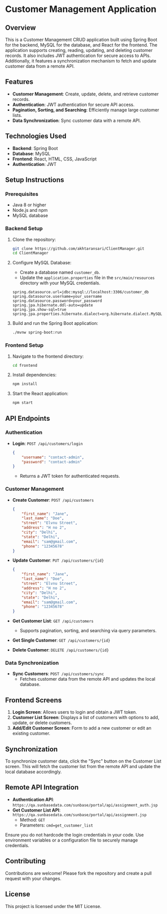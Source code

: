 # Customer Management Application

## Overview

This is a Customer Management CRUD application built using Spring Boot for the backend, MySQL for the database, and React for the frontend. The application supports creating, reading, updating, and deleting customer records. It also includes JWT authentication for secure access to APIs. Additionally, it features a synchronization mechanism to fetch and update customer data from a remote API.

## Features

- **Customer Management**: Create, update, delete, and retrieve customer records.
- **Authentication**: JWT authentication for secure API access.
- **Pagination, Sorting, and Searching**: Efficiently manage large customer lists.
- **Data Synchronization**: Sync customer data with a remote API.

## Technologies Used

- **Backend**: Spring Boot
- **Database**: MySQL
- **Frontend**: React, HTML, CSS, JavaScript
- **Authentication**: JWT

## Setup Instructions

### Prerequisites

- Java 8 or higher
- Node.js and npm
- MySQL database

### Backend Setup

1. Clone the repository:
    ```bash
    git clone https://github.com/akhtaransari/ClientManager.git
    cd ClientManager
    ```

2. Configure MySQL Database:
    - Create a database named `customer_db`.
    - Update the `application.properties` file in the `src/main/resources` directory with your MySQL credentials.

    ```properties
    spring.datasource.url=jdbc:mysql://localhost:3306/customer_db
    spring.datasource.username=your_username
    spring.datasource.password=your_password
    spring.jpa.hibernate.ddl-auto=update
    spring.jpa.show-sql=true
    spring.jpa.properties.hibernate.dialect=org.hibernate.dialect.MySQL5Dialect
    ```

3. Build and run the Spring Boot application:
    ```bash
    ./mvnw spring-boot:run
    ```

### Frontend Setup

1. Navigate to the frontend directory:
    ```bash
    cd frontend
    ```

2. Install dependencies:
    ```bash
    npm install
    ```

3. Start the React application:
    ```bash
    npm start
    ```

## API Endpoints

### Authentication

- **Login**: `POST /api/customers/login`
    ```json
    {
        "username": "contact-admin",
        "password": "contact-admin"
    }
    ```
    - Returns a JWT token for authenticated requests.

### Customer Management

- **Create Customer**: `POST /api/customers`
    ```json
    {
        "first_name": "Jane",
        "last_name": "Doe",
        "street": "Elvnu Street",
        "address": "H no 2",
        "city": "Delhi",
        "state": "Delhi",
        "email": "sam@gmail.com",
        "phone": "12345678"
    }
    ```

- **Update Customer**: `PUT /api/customers/{id}`
    ```json
    {
        "first_name": "Jane",
        "last_name": "Doe",
        "street": "Elvnu Street",
        "address": "H no 2",
        "city": "Delhi",
        "state": "Delhi",
        "email": "sam@gmail.com",
        "phone": "12345678"
    }
    ```

- **Get Customer List**: `GET /api/customers`
    - Supports pagination, sorting, and searching via query parameters.

- **Get Single Customer**: `GET /api/customers/{id}`

- **Delete Customer**: `DELETE /api/customers/{id}`

### Data Synchronization

- **Sync Customers**: `POST /api/customers/sync`
    - Fetches customer data from the remote API and updates the local database.

## Frontend Screens

1. **Login Screen**: Allows users to login and obtain a JWT token.
2. **Customer List Screen**: Displays a list of customers with options to add, update, or delete customers.
3. **Add/Edit Customer Screen**: Form to add a new customer or edit an existing customer.

## Synchronization

To synchronize customer data, click the "Sync" button on the Customer List screen. This will fetch the customer list from the remote API and update the local database accordingly.

## Remote API Integration

- **Authentication API**: `https://qa.sunbasedata.com/sunbase/portal/api/assignment_auth.jsp`
- **Get Customer List API**: `https://qa.sunbasedata.com/sunbase/portal/api/assignment.jsp`
    - Method: `GET`
    - Parameters: `cmd=get_customer_list`

Ensure you do not hardcode the login credentials in your code. Use environment variables or a configuration file to securely manage credentials.

## Contributing

Contributions are welcome! Please fork the repository and create a pull request with your changes.

## License

This project is licensed under the MIT License.
